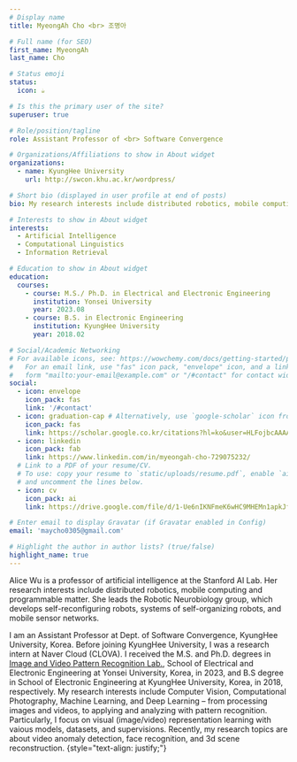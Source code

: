 ```yaml
---
# Display name
title: MyeongAh Cho <br> 조명아

# Full name (for SEO)
first_name: MyeongAh
last_name: Cho

# Status emoji
status:
  icon: ☕️

# Is this the primary user of the site?
superuser: true

# Role/position/tagline
role: Assistant Professor of <br> Software Convergence

# Organizations/Affiliations to show in About widget
organizations:
  - name: KyungHee University
    url: http://swcon.khu.ac.kr/wordpress/

# Short bio (displayed in user profile at end of posts)
bio: My research interests include distributed robotics, mobile computing and programmable matter.

# Interests to show in About widget
interests:
  - Artificial Intelligence
  - Computational Linguistics
  - Information Retrieval

# Education to show in About widget
education:
  courses:
    - course: M.S./ Ph.D. in Electrical and Electronic Engineering
      institution: Yonsei University
      year: 2023.08
    - course: B.S. in Electronic Engineering
      institution: KyungHee University
      year: 2018.02

# Social/Academic Networking
# For available icons, see: https://wowchemy.com/docs/getting-started/page-builder/#icons
#   For an email link, use "fas" icon pack, "envelope" icon, and a link in the
#   form "mailto:your-email@example.com" or "/#contact" for contact widget.
social:
  - icon: envelope
    icon_pack: fas
    link: '/#contact'
  - icon: graduation-cap # Alternatively, use `google-scholar` icon from `ai` icon pack
    icon_pack: fas
    link: https://scholar.google.co.kr/citations?hl=ko&user=HLFojbcAAAAJ
  - icon: linkedin
    icon_pack: fab
    link: https://www.linkedin.com/in/myeongah-cho-729075232/
  # Link to a PDF of your resume/CV.
  # To use: copy your resume to `static/uploads/resume.pdf`, enable `ai` icons in `params.yaml`,
  # and uncomment the lines below.
  - icon: cv
    icon_pack: ai
    link: https://drive.google.com/file/d/1-Ue6nIKNFmeK6wHC9MHEMn1apkJfep-L/view?usp=sharing

# Enter email to display Gravatar (if Gravatar enabled in Config)
email: 'maycho0305@gmail.com'

# Highlight the author in author lists? (true/false)
highlight_name: true
---
```


Alice Wu is a professor of artificial intelligence at the Stanford AI Lab. Her research interests include distributed robotics, mobile computing and programmable matter. She leads the Robotic Neurobiology group, which develops self-reconfiguring robots, systems of self-organizing robots, and mobile sensor networks.

I am an Assistant Professor at Dept. of Software Convergence, KyungHee University, Korea. Before joining KyungHee University, I was a research intern at Naver Cloud (CLOVA). I received the M.S. and Ph.D. degrees in [Image and Video Pattern Recognition Lab.](http://mvp.yonsei.ac.kr/), School of Electrical and Electronic Engineering at Yonsei University, Korea, in 2023, and B.S degree in School of Electronic Engineering at KyungHee University, Korea, in 2018, respectively. My research interests include Computer Vision, Computational Photography, Machine Learning, and Deep Learning – from processing images and videos, to applying and analyzing with pattern recognition. Particularly, I focus on visual (image/video) representation learning with vaious models, datasets, and supervisions. Recently, my research topics are about video anomaly detection, face recognition, and 3d scene reconstruction.
{style="text-align: justify;"}
